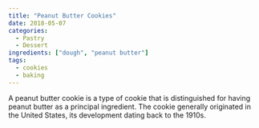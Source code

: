 ```yaml
---
title: "Peanut Butter Cookies"
date: 2018-05-07
categories:
  - Pastry
  - Dessert
ingredients: ["dough", "peanut butter"]
tags:
  - cookies
  - baking
---
```


A peanut butter cookie is a type of cookie that is distinguished for having
peanut butter as a principal ingredient. The cookie generally originated in the
United States, its development dating back to the 1910s.
